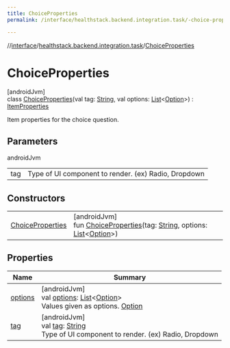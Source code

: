 ```yaml
---
title: ChoiceProperties
permalink: /interface/healthstack.backend.integration.task/-choice-properties/index.html

---
```

//[interface](../../../index.html)/[healthstack.backend.integration.task](../index.html)/[ChoiceProperties](index.html)



# ChoiceProperties



[androidJvm]\
class [ChoiceProperties](index.html)(val tag: [String](https://kotlinlang.org/api/latest/jvm/stdlib/kotlin/-string/index.html), val options: [List](https://kotlinlang.org/api/latest/jvm/stdlib/kotlin.collections/-list/index.html)&lt;[Option](../-option/index.html)&gt;) : [ItemProperties](../-item-properties/index.html)

Item properties for the choice question.



## Parameters


androidJvm

| | |
|---|---|
| tag | Type of UI component to render. (ex) Radio, Dropdown |



## Constructors


| | |
|---|---|
| [ChoiceProperties](-choice-properties.html) | [androidJvm]<br>fun [ChoiceProperties](-choice-properties.html)(tag: [String](https://kotlinlang.org/api/latest/jvm/stdlib/kotlin/-string/index.html), options: [List](https://kotlinlang.org/api/latest/jvm/stdlib/kotlin.collections/-list/index.html)&lt;[Option](../-option/index.html)&gt;) |


## Properties


| Name | Summary |
|---|---|
| [options](options.html) | [androidJvm]<br>val [options](options.html): [List](https://kotlinlang.org/api/latest/jvm/stdlib/kotlin.collections/-list/index.html)&lt;[Option](../-option/index.html)&gt;<br>Values given as options. [Option](../-option/index.html) |
| [tag](../-item-properties/tag.html) | [androidJvm]<br>val [tag](../-item-properties/tag.html): [String](https://kotlinlang.org/api/latest/jvm/stdlib/kotlin/-string/index.html)<br>Type of UI component to render. (ex) Radio, Dropdown |

